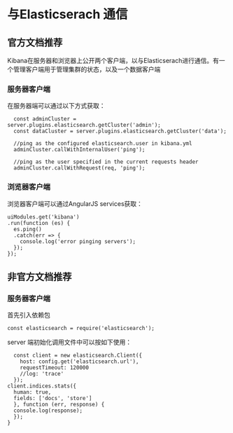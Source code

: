 # 与Elasticserach 通信

## 官方文档推荐
Kibana在服务器和浏览器上公开两个客户端，以与Elasticserach进行通信。有一个管理客户端用于管理集群的状态，以及一个数据客户端

### 服务器客户端

在服务器端可以通过以下方式获取：

```
  const adminCluster = server.plugins.elasticsearch.getCluster('admin');
  const dataCluster = server.plugins.elasticsearch.getCluster('data');

  //ping as the configured elasticsearch.user in kibana.yml
  adminCluster.callWithInternalUser('ping');

  //ping as the user specified in the current requests header
  adminCluster.callWithRequest(req, 'ping');
```

### 浏览器客户端

浏览器客户端可以通过AngularJS services获取：

```
uiModules.get('kibana')
.run(function (es) {
  es.ping()
  .catch(err => {
    console.log('error pinging servers');
  });
});
```

## 非官方文档推荐


### 服务器客户端

首先引入依赖包
```
const elasticsearch = require('elasticsearch');
```
server 端初始化调用文件中可以按如下使用：
```
  const client = new elasticsearch.Client({
    host: config.get('elasticsearch.url'),
    requestTimeout: 120000
    //log: 'trace'
  });
client.indices.stats({
  human: true,
  fields: ['docs', 'store']
  }, function (err, response) {
  console.log(response);
  });
}
```



